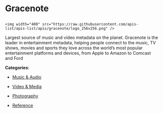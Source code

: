 # Gracenote<p align="center">
    <img width="400" src="https://raw.githubusercontent.com/apis-list/apis-list/apis/gracenote/logo_256x256.png" />
</p>

Largest source of music and video metadata on the planet. Gracenote is the leader in entertainment metadata, helping people connect to the music, TV shows, movies and sports they love across the world’s most popular entertainment platforms and devices, from Apple to Amazon to Comcast and Ford

**Categories**:

- [Music & Audio](https://github/apis-list/apis-list#music-and-audio)

- [Video & Media](https://github/apis-list/apis-list#video-and-media)

- [Photography](https://github/apis-list/apis-list#photography)

- [Reference](https://github/apis-list/apis-list#reference)





